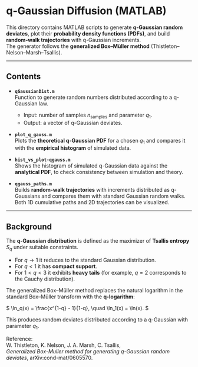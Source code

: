 # q-Gaussian Diffusion (MATLAB)

This directory contains MATLAB scripts to generate **q-Gaussian random deviates**, plot their **probability density functions (PDFs)**, and build **random-walk trajectories** with q-Gaussian increments.  
The generator follows the **generalized Box–Müller method** (Thistleton–Nelson–Marsh–Tsallis).

---

## Contents

- **`qGaussianDist.m`**  
  Function to generate random numbers distributed according to a q-Gaussian law.  
  - Input: number of samples $n_{\text{samples}}$ and parameter $q_1$.  
  - Output: a vector of q-Gaussian deviates.

- **`plot_q_gauss.m`**  
  Plots the **theoretical q-Gaussian PDF** for a chosen $q_1$ and compares it with the **empirical histogram** of simulated data.

- **`hist_vs_plot-qgauss.m`**  
  Shows the histogram of simulated q-Gaussian data against the **analytical PDF**, to check consistency between simulation and theory.

- **`qgauss_paths.m`**  
  Builds **random-walk trajectories** with increments distributed as q-Gaussians and compares them with standard Gaussian random walks.  
  Both 1D cumulative paths and 2D trajectories can be visualized.

---

## Background

The **q-Gaussian distribution** is defined as the maximizer of **Tsallis entropy** $S_q$ under suitable constraints.  
- For $q \to 1$ it reduces to the standard Gaussian distribution.  
- For $q < 1$ it has **compact support**.  
- For $1 < q < 3$ it exhibits **heavy tails** (for example, $q = 2$ corresponds to the Cauchy distribution).  

The generalized Box–Müller method replaces the natural logarithm in the standard Box–Müller transform with the **q-logarithm**:  

$
\ln_q(x) = \frac{x^{1-q} - 1}{1-q}, \quad \ln_1(x) = \ln(x).
$  

This produces random deviates distributed according to a q-Gaussian with parameter $q_1$.

Reference:  
W. Thistleton, K. Nelson, J. A. Marsh, C. Tsallis,  
*Generalized Box-Muller method for generating q-Gaussian random deviates*, arXiv:cond-mat/0605570.

